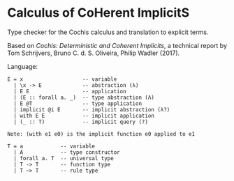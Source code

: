 # Calculus of CoHerent ImplicitS

Type checker for the Cochis calculus and translation to explicit terms.

Based on *Cochis: Deterministic and Coherent Implicits*,
a technical report by
Tom Schrijvers, Bruno C. d. S. Oliveira, Philip Wadler (2017).

Language:

    E = x                   -- variable
      | \x -> E             -- abstraction (λ)
      | E E                 -- application
      | (E :: forall a. _)  -- type abstraction (Λ)
      | E @T                -- type application
      | implicit @i E       -- implicit abstraction (λ?)
      | with E E            -- implicit application
      | (_ :: T)            -- implicit query (?)

    Note: (with e1 e0) is the implicit function e0 applied to e1

    T = a            -- variable
      | A            -- type constructor
      | forall a. T  -- universal type
      | T -> T       -- function type
      | T ~> T       -- rule type
